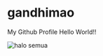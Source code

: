 # gandhimao
My Github Profile Hello World!!


![halo semua](https://media3.giphy.com/media/v1.Y2lkPTc5MGI3NjExbnYxNGo5dnZqdW9rN2dncmVvZzR6ZXQ0M3RtaWxjOTFvbGRudWNsdyZlcD12MV9pbnRlcm5hbF9naWZfYnlfaWQmY3Q9Zw/4QxQgWZHbeYwM/giphy.gif)